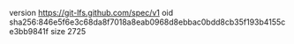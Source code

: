 version https://git-lfs.github.com/spec/v1
oid sha256:846e5f6e3c68da8f7018a8eab0968d8ebbac0bdd8cb35f193b4155ce3bb9841f
size 2725
